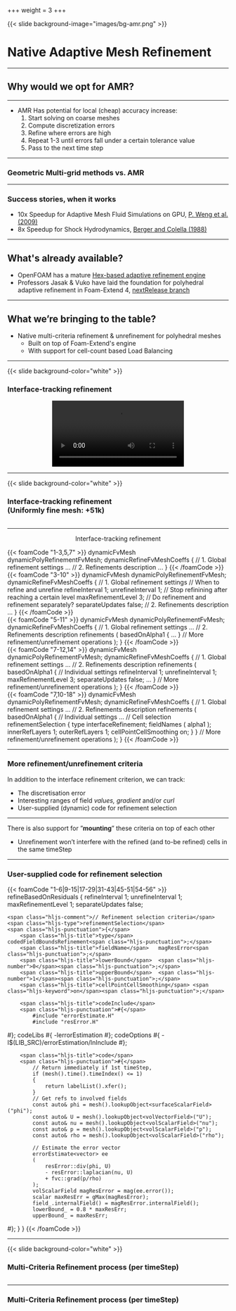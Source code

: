 +++
weight = 3
+++

{{< slide background-image="images/bg-amr.png" >}}

# Native Adaptive Mesh Refinement


---

## Why would we opt for AMR?

<section data-markdown>
<script type="text/template">

- **Dynamically** densify the mesh in regions of interest (only) to increase solution accuracy
    - Uniformly fine meshes are usually expensive <!-- .element: class="fragment" data-fragment-index="2"  style="font-size: 0.8em;"-->
- Coarsen the mesh in other regions to save computation time <!-- .element: class="fragment" data-fragment-index="3" -->
    - Regions where no critical flow features are developing <!-- .element: class="fragment" data-fragment-index="3"  style="font-size: 0.8em;"-->
</script>
</section>

---

- AMR Has potential for local (cheap) accuracy increase:
    1. Start solving on coarse meshes
    2. Compute discretization errors
    3. Refine where errors are high
    4. Repeat 1-3 until errors fall under a certain tolerance value
    5. Pass to the next time step

---

<section data-noproecess>
<h3> Geometric Multi-grid methods vs. AMR</h3>
<div class="tikz">
<script type="text/tikz">
\begin{tikzpicture}[every node/.style={scale=0.5}]
    \usetikzlibrary{positioning}
    \begin{scope}[
            yshift=-83,every node/.append style={
            yslant=0.5,xslant=-1},yslant=0.5,xslant=-1
            ]
        \fill[white,fill opacity=0.9] (0,0) rectangle (5,5);
        \draw[step=4mm, black] (0,0) grid (5,5); %defining grids
        %\draw[step=1mm, red!50,thin] (3,1) grid (4,2);  %Nested Grid
        \draw[black,very thick] (0,0) rectangle (5,5);%marking borders
        %\fill[red] (0.05,0.05) rectangle (0.35,0.35);
    \end{scope}

    \begin{scope}[
            yshift=0,every node/.append style={
            yslant=0.5,xslant=-1},yslant=0.5,xslant=-1
            ]
        \fill[white,fill opacity=0.9] (0,0) rectangle (5,5);
        \draw[step=6mm, black] (0,0) grid (5,5); %defining grids
        %\draw[step=1mm, red!50,thin] (3,1) grid (4,2);  %Nested Grid
        \draw[black,very thick] (0,0) rectangle (5,5);%marking borders
        %\fill[red] (0.05,0.05) rectangle (0.35,0.35);
    \end{scope}

    \begin{scope}[
    	yshift=90,every node/.append style={
    	yslant=0.5,xslant=-1},yslant=0.5,xslant=-1
    	             ]
        \fill[white,fill opacity=0.9] (0,0) rectangle (5,5);
        \draw[step=10mm, black] (0,0) grid (5,5); %defining grids
        %\draw[step=1mm, red!50,thin] (3,1) grid (4,2);  %Nested Grid
        \draw[black,very thick] (0,0) rectangle (5,5);%marking borders
        %\fill[red] (0.05,0.05) rectangle (0.35,0.35);
    \end{scope}
    	
    \begin{scope}[
            yshift=-83, xshift=500,every node/.append style={
            yslant=0.5,xslant=-1},yslant=0.5,xslant=-1
            ]
        \fill[white,fill opacity=0.9] (0,0) rectangle (5,5);
        \draw[step=10mm, black] (0,0) grid (5,5); %defining grids
        \draw[step=5mm, green!50!black] (1,1) grid (4,3);  %Nested Grid
        \draw[step=2.5mm, red] (3,1) grid (4,2);  %Nested Grid
        \draw[black,very thick] (0,0) rectangle (5,5);%marking borders
        %\fill[red] (0.05,0.05) rectangle (0.35,0.35);
    \end{scope}

    \begin{scope}[
    	yshift=90, xshift=500, every node/.append style={
    	yslant=0.5,xslant=-1},yslant=0.5,xslant=-1
    	             ]
        \fill[white,fill opacity=0.9] (0,0) rectangle (5,5);
        \draw[step=10mm, black] (0,0) grid (5,5); %defining grids
        %\draw[step=1mm, red!50,thin] (3,1) grid (4,2);  %Nested Grid
        \draw[black,very thick] (0,0) rectangle (5,5);%marking borders
        %\fill[red] (0.05,0.05) rectangle (0.35,0.35);
    \end{scope}
    	

    \draw[-latex,thick,draw=green!50!black](5.8,-.3) node[right,color=white]{Fine\hspace{3cm}mesh}
        to[out=180,in=90] (3.9,-1);
    \draw[-latex,thick,draw=green!50!black] (6.2,2) node[right,color=white]{Finer\hspace{4.5cm}mesh}
         to[out=180,in=90] (4,2);
    \draw[-latex,thick,draw=green!50!black](5.9,5) node[right,color=white] (coarse) {Coarse\hspace{5cm}mesh}
        to[out=180,in=90] (3.6,5);
    \draw[-latex,thick,draw=green!50!black](11.2,5) to[out=0,in=90] (14,5);
    \draw[-latex,thick,draw=green!50!black](10.2,-.3) to[out=0,in=90] (14,-1);

\end{tikzpicture}
</script>
</div>
</section>

---

### Success stories, when it works

- 10x Speedup for Adaptive Mesh Fluid Simulations on GPU, [P. Weng et al. (2009)](https://arxiv.org/pdf/0910.5547.pdf)
- 8x Speedup for Shock Hydrodynamics, [Berger and Colella (1988)](https://crd.lbl.gov/assets/pubs_presos/AMCS/ANAG/A113.pdf)

---

## What's already available?

- OpenFOAM has a mature [Hex-based adaptive refinement engine](https://github.com/OpenFOAM/OpenFOAM-dev/tree/master/src/dynamicMesh/polyTopoChange/polyTopoChange/hexRef8)
- Professors Jasak & Vuko have laid the foundation for polyhedral adaptive refinement
  in Foam-Extend 4, [nextRelease branch](https://github.com/Unofficial-Extend-Project-Mirror/foam-extend-foam-extend-4.0/tree/nextRelease/src/dynamicMesh/topoChangerFvMesh/dynamicPolyRefinementFvMesh)

---

## What we’re bringing to the table?

- Native multi-criteria refinement & unrefinement for polyhedral meshes
    - Built on top of Foam-Extend's engine
    - With support for cell-count based Load Balancing

---

{{< slide background-color="white" >}}
### Interface-tracking refinement

<video style="display:block; margin:0 auto; padding:0;" data-autoplay src="videos/interface.webm"></video>

---

{{< slide background-color="white" >}}
### Interface-tracking refinement <br>(Uniformly fine mesh: +51k)

<img style="width:85%; margin:0; padding:0; position-top: 0;" data-src="images/cell_count.png">

---

<p style="text-align:center;">Interface-tracking refinement</p>

<section data-auto-animate data-auto-animate-unmatched="false">
{{< foamCode "1-3,5,7" >}}
<span class="hljs-title">dynamicFvMesh</span> dynamicPolyRefinementFvMesh<span class="hljs-punctuation">;</span>
<span class="hljs-type">dynamicRefineFvMeshCoeffs</span> <span class="hljs-punctuation">{</span>
    <span class="hljs-comment">// 1. Global refinement settings</span>
    ...
    <span class="hljs-comment">// 2. Refinements description</span>
    ...
<span class="hljs-punctuation">}</span>
{{< /foamCode >}}
</section>

<section data-auto-animate data-auto-animate-unmatched="false">
{{< foamCode "3-10" >}}
<span class="hljs-title">dynamicFvMesh</span> dynamicPolyRefinementFvMesh<span class="hljs-punctuation">;</span>
<span class="hljs-type">dynamicRefineFvMeshCoeffs</span> <span class="hljs-punctuation">{</span>
    <span class="hljs-comment">// 1. Global refinement settings</span>
    <span class="hljs-comment">// When to refine and unrefine</span>
    <span class="hljs-title">refineInterval</span> <span class="hljs-number">1</span><span class="hljs-punctuation">;</span>
    <span class="hljs-title">unrefineInterval</span> <span class="hljs-number">1</span><span class="hljs-punctuation">;</span>
    <span class="hljs-comment">// Stop refinining after reaching a certain level</span>
    <span class="hljs-title">maxRefinementLevel</span> <span class="hljs-number">3</span><span class="hljs-punctuation">;</span>
    <span class="hljs-comment">// Do refinement and refinement separately?</span>
    <span class="hljs-title">separateUpdates</span> <span class="hljs-keyword">false</span><span class="hljs-punctuation">;</span>
    <span class="hljs-comment">// 2. Refinements description</span>
    ...
<span class="hljs-punctuation">}</span>
{{< /foamCode >}}
</section>

<section data-auto-animate data-auto-animate-unmatched="false">
{{< foamCode "5-11" >}}
<span class="hljs-title">dynamicFvMesh</span> dynamicPolyRefinementFvMesh<span class="hljs-punctuation">;</span>
<span class="hljs-type">dynamicRefineFvMeshCoeffs</span> <span class="hljs-punctuation">{</span>
    <span class="hljs-comment">// 1. Global refinement settings</span>
    ...
    <span class="hljs-comment">// 2. Refinements description</span>
    <span class="hljs-title">refinements</span> <span class="hljs-punctuation">(</span>
        basedOnAlpha1 <span class="hljs-punctuation">{</span>
            ...
        <span class="hljs-punctuation">}</span>
        <span class="hljs-comment">// More refinement/unrefinement operations</span>
    <span class="hljs-punctuation">)</span><span class="hljs-punctuation">;</span>
<span class="hljs-punctuation">}</span>
{{< /foamCode >}}
</section>

<section data-auto-animate data-auto-animate-unmatched="false">
{{< foamCode "7-12,14" >}}
<span class="hljs-title">dynamicFvMesh</span> dynamicPolyRefinementFvMesh<span class="hljs-punctuation">;</span>
<span class="hljs-type">dynamicRefineFvMeshCoeffs</span> <span class="hljs-punctuation">{</span>
    <span class="hljs-comment">// 1. Global refinement settings</span>
    ...
    <span class="hljs-comment">// 2. Refinements description</span>
    <span class="hljs-title">refinements</span> <span class="hljs-punctuation">(</span>
        basedOnAlpha1 <span class="hljs-punctuation">{</span>
            <span class="hljs-comment">// Individual settings</span>
            <span class="hljs-title">refineInterval</span> <span class="hljs-number">1</span><span class="hljs-punctuation">;</span>
            <span class="hljs-title">unrefineInterval</span> <span class="hljs-number">1</span><span class="hljs-punctuation">;</span>
            <span class="hljs-title">maxRefinementLevel</span> <span class="hljs-number">3</span><span class="hljs-punctuation">;</span>
            <span class="hljs-title">separateUpdates</span> <span class="hljs-keyword">false</span><span class="hljs-punctuation">;</span>
            ...
        <span class="hljs-punctuation">}</span>
        <span class="hljs-comment">// More refinement/unrefinement operations</span>
    <span class="hljs-punctuation">)</span><span class="hljs-punctuation">;</span>
<span class="hljs-punctuation">}</span>
{{< /foamCode >}}
</section>

<section data-auto-animate data-auto-animate-unmatched="false">
{{< foamCode "7,10-18" >}}
<span class="hljs-title">dynamicFvMesh</span> dynamicPolyRefinementFvMesh<span class="hljs-punctuation">;</span>
<span class="hljs-type">dynamicRefineFvMeshCoeffs</span> <span class="hljs-punctuation">{</span>
    <span class="hljs-comment">// 1. Global refinement settings</span>
    ...
    <span class="hljs-comment">// 2. Refinements description</span>
    <span class="hljs-title">refinements</span> <span class="hljs-punctuation">(</span>
        basedOnAlpha1 <span class="hljs-punctuation">{</span>
            <span class="hljs-comment">// Individual settings</span>
            ...
            <span class="hljs-comment">// Cell selection</span>
            <span class="hljs-type">refinementSelection</span> <span class="hljs-punctuation">{</span>
                <span class="hljs-title">type</span>           interfaceRefinement<span class="hljs-punctuation">;</span>
                <span class="hljs-title">fieldNames</span>     <span class="hljs-punctuation">(</span> alpha1 <span class="hljs-punctuation">)</span><span class="hljs-punctuation">;</span> 
                <span class="hljs-title">innerRefLayers</span> <span class="hljs-number">1</span><span class="hljs-punctuation">;</span>
                <span class="hljs-title">outerRefLayers</span> <span class="hljs-number">1</span><span class="hljs-punctuation">;</span>
                <span class="hljs-title">cellPointCellSmoothing</span> <span class="hljs-keyword">on</span><span class="hljs-punctuation">;</span>
            <span class="hljs-punctuation">}</span>
        <span class="hljs-punctuation">}</span>
        <span class="hljs-comment">// More refinement/unrefinement operations</span>
    <span class="hljs-punctuation">)</span><span class="hljs-punctuation">;</span>
<span class="hljs-punctuation">}</span>
{{< /foamCode >}}
</section>

---

### More refinement/unrefinement criteria

In addition to the interface refinement criterion, we can track:
- The discretisation error
- Interesting ranges of field _values, gradient_ and/or _curl_
- User-supplied (dynamic) code for refinement selection

---

There is also support for ”**mounting**” these criteria on top of each other
- Unrefinement won’t interfere with the refined (and to-be refined) cells in the same timeStep

---

### User-supplied code for refinement selection

{{< foamCode "1-6|9-15|17-29|31-43|45-51|54-56" >}}
<span class="hljs-type">refineBasedOnResiduals</span>
<span class="hljs-punctuation">{</span>
    <span class="hljs-title">refineInterval</span>   <span class="hljs-number">1</span><span class="hljs-punctuation">;</span>
    <span class="hljs-title">unrefineInterval</span> <span class="hljs-number">1</span><span class="hljs-punctuation">;</span>
    <span class="hljs-title">maxRefinementLevel</span>   <span class="hljs-number">1</span><span class="hljs-punctuation">;</span>
    <span class="hljs-title">separateUpdates</span> <span class="hljs-keyword">false</span><span class="hljs-punctuation">;</span>

    <span class="hljs-comment">// Refinement selection criteria</span>
    <span class="hljs-type">refinementSelection</span>
    <span class="hljs-punctuation">{</span>
        <span class="hljs-title">type</span>        codedFieldBoundsRefinement<span class="hljs-punctuation">;</span>
        <span class="hljs-title">fieldName</span>   magResError<span class="hljs-punctuation">;</span>
        <span class="hljs-title">lowerBound</span>  <span class="hljs-number">0</span><span class="hljs-punctuation">;</span>
        <span class="hljs-title">upperBound</span>  <span class="hljs-number">1</span><span class="hljs-punctuation">;</span>
        <span class="hljs-title">cellPointCellSmoothing</span> <span class="hljs-keyword">on</span><span class="hljs-punctuation">;</span>

        <span class="hljs-title">codeInclude</span>
        <span class="hljs-punctuation">#{</span>
            #include "errorEstimate.H"
            #include "resError.H"
<span class="hljs-punctuation">        #}</span><span class="hljs-punctuation">;</span>
        <span class="hljs-title">codeLibs</span>
        <span class="hljs-punctuation">#{</span>
            -lerrorEstimation
<span class="hljs-punctuation">        #}</span><span class="hljs-punctuation">;</span>
        <span class="hljs-title">codeOptions</span>
        <span class="hljs-punctuation">#{</span>
            -I$(LIB_SRC)/errorEstimation/lnInclude
<span class="hljs-punctuation">        #}</span><span class="hljs-punctuation">;</span>

        <span class="hljs-title">code</span>
        <span class="hljs-punctuation">#{</span>
            // Return immediately if 1st timeStep,
            if (mesh().time().timeIndex() <= 1)
            {
                return labelList().xfer();
            }
            // Get refs to involved fields
            const auto& phi = mesh().lookupObject<surfaceScalarField>("phi");
            const auto& U = mesh().lookupObject<volVectorField>("U");
            const auto& nu = mesh().lookupObject<volScalarField>("nu");
            const auto& p = mesh().lookupObject<volScalarField>("p");
            const auto& rho = mesh().lookupObject<volScalarField>("rho");

            // Estimate the error vector
            errorEstimate<vector> ee
            (
                resError::div(phi, U)
                - resError::laplacian(nu, U)
                + fvc::grad(p/rho)
            );
            volScalarField magResError = mag(ee.error());
            scalar maxResErr = gMax(magResError);
            field_.internalField() = magResError.internalField();   
            lowerBound_ = 0.8 * maxResErr;
            upperBound_ = maxResErr;
<span class="hljs-punctuation">        #}</span><span class="hljs-punctuation">;</span>
    <span class="hljs-punctuation">}</span>
<span class="hljs-punctuation">}</span>
{{< /foamCode >}}

---

{{< slide background-color="white" >}}

### Multi-Criteria Refinement process (per timeStep)

<section data-transition="fade-out">
    <img style="scale:0.8;" data-src="images/17.png">
</section>

<section data-transition="fade-in fade-out">
    <img style="scale:0.8;" data-src="images/18.png">
</section>

<section data-transition="fade-in fade-out">
    <img style="scale:0.8;" data-src="images/19.png">
</section>

---

### Multi-Criteria Refinement process (per timeStep)

<script type="text/javascript">
var items = [
  {
    type: "text",
    title: "Cell Level 0",
    description: "Initial cell size",
    position: {
      left: 170,
      top: 90
    }
  },
  {
    type: "text",
    title: "Cell Level 1",
    description: "",
    position: {
      left: 185,
      top: 180
    }
  },
  {
    type: "text",
    title: "Cell Level 2",
    description: "",
    position: {
      left: 250,
      top: 155
    }
  },
  {
    type: "text",
    title: "Cell Level 3",
    description: "Max refinement level",
    position: {
      left: 350,
      top: 170
    }
  },
  //{
  //  type: "provider",
  //  providerName: "youtube",
  //  parameters: {
  //    videoId: "iPRiQ6SBntQ"
  //  },
  //  position: {
  //    left: 300,
  //    top: 200
  //  },
  //  sticky: true
  //},
];

var options = {
  allowHtml: true
};

$(document).ready(function() {
  $("#my-interactive-image").interactiveImage(items, options);
});
</script>

<div id="my-interactive-image" style='margin: auto; width: 800px; height: 463px; border-radius: 8px; background-size: cover; background-image: url("images/levels.png");'></div>
